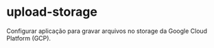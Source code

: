 # upload-storage

Configurar aplicação para gravar arquivos no storage da Google Cloud Platform (GCP).
